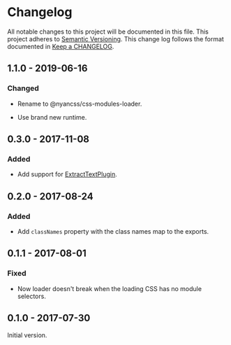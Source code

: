 # Changelog

All notable changes to this project will be documented in this file.
This project adheres to [Semantic Versioning].
This change log follows the format documented in [Keep a CHANGELOG].

[semantic versioning]: http://semver.org/
[keep a changelog]: http://keepachangelog.com/

## 1.1.0 - 2019-06-16

### Changed

- Rename to @nyancss/css-modules-loader.

- Use brand new runtime.

## 0.3.0 - 2017-11-08

### Added

- Add support for [ExtractTextPlugin](https://github.com/webpack-contrib/extract-text-webpack-plugin).

## 0.2.0 - 2017-08-24

### Added

- Add `classNames` property with the class names map to the exports.

## 0.1.1 - 2017-08-01

### Fixed

- Now loader doesn't break when the loading CSS has no module selectors.

## 0.1.0 - 2017-07-30

Initial version.

[0.1.1]: https://github.com/kossnocorp/decss-loader/compare/v0.1.0...v0.1.1
